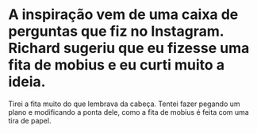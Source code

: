 # A inspiração vem de uma caixa de perguntas que fiz no Instagram. Richard sugeriu que eu fizesse uma fita de mobius e eu curti muito a ideia.

Tirei a fita muito do que lembrava da cabeça. Tentei fazer pegando um plano e modificando a ponta dele, como a fita de mobius é feita com uma tira de papel.
